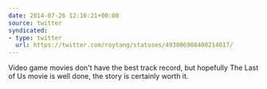 ```yaml
---
date: 2014-07-26 12:16:21+00:00
source: twitter
syndicated:
- type: twitter
  url: https://twitter.com/roytang/statuses/493006908400214017/
---
```


Video game movies don't have the best track record, but hopefully The Last of Us movie is well done, the story is certainly worth it.